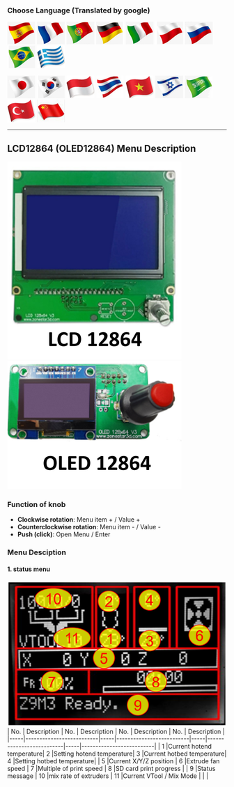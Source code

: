 ### Choose Language (Translated by google)
[![](../lanpic/ES.png)](https://github-com.translate.goog/ZONESTAR3D/Upgrade-kit-guide/LCD12864/readme.md?_x_tr_sl=en&_x_tr_tl=es)
[![](../lanpic/FR.png)](https://github-com.translate.goog/ZONESTAR3D/Upgrade-kit-guide/LCD12864/readme.md?_x_tr_sl=en&_x_tr_tl=fr)
[![](../lanpic/PT.png)](https://github-com.translate.goog/ZONESTAR3D/Upgrade-kit-guide/LCD12864/readme.md?_x_tr_sl=en&_x_tr_tl=pt)
[![](../lanpic/DE.png)](https://github-com.translate.goog/ZONESTAR3D/Upgrade-kit-guide/LCD12864/readme.md?_x_tr_sl=en&_x_tr_tl=de)
[![](../lanpic/IT.png)](https://github-com.translate.goog/ZONESTAR3D/Upgrade-kit-guide/LCD12864/readme.md?_x_tr_sl=en&_x_tr_tl=it)
[![](../lanpic/PL.png)](https://github-com.translate.goog/ZONESTAR3D/Upgrade-kit-guide/LCD12864/readme.md?_x_tr_sl=en&_x_tr_tl=pl)
[![](../lanpic/RU.png)](https://github-com.translate.goog/ZONESTAR3D/Upgrade-kit-guide/LCD12864/readme.md?_x_tr_sl=en&_x_tr_tl=ru)
[![](../lanpic/BR.png)](https://github-com.translate.goog/ZONESTAR3D/Upgrade-kit-guide/LCD12864/readme.md?_x_tr_sl=en&_x_tr_tl=pt)
[![](../lanpic/GR.png)](https://github-com.translate.goog/ZONESTAR3D/Upgrade-kit-guide/LCD12864/readme.md?_x_tr_sl=en&_x_tr_tl=el)

[![](../lanpic/JP.png)](https://github-com.translate.goog/ZONESTAR3D/Upgrade-kit-guide/LCD12864/readme.md?_x_tr_sl=en&_x_tr_tl=ja)
[![](../lanpic/KR.png)](https://github-com.translate.goog/ZONESTAR3D/Upgrade-kit-guide/LCD12864/readme.md?_x_tr_sl=en&_x_tr_tl=ko)
[![](../lanpic/ID.png)](https://github-com.translate.goog/ZONESTAR3D/Upgrade-kit-guide/LCD12864/readme.md?_x_tr_sl=en&_x_tr_tl=id)
[![](../lanpic/TH.png)](https://github-com.translate.goog/ZONESTAR3D/Upgrade-kit-guide/LCD12864/readme.md?_x_tr_sl=en&_x_tr_tl=th)
[![](../lanpic/VN.png)](https://github-com.translate.goog/ZONESTAR3D/Upgrade-kit-guide/LCD12864/readme.md?_x_tr_sl=en&_x_tr_tl=vi)
[![](../lanpic/IL.png)](https://github-com.translate.goog/ZONESTAR3D/Upgrade-kit-guide/LCD12864/readme.md?_x_tr_sl=en&_x_tr_tl=iw)
[![](../lanpic/SA.png)](https://github-com.translate.goog/ZONESTAR3D/Upgrade-kit-guide/LCD12864/readme.md?_x_tr_sl=en&_x_tr_tl=ar)
[![](../lanpic/TR.png)](https://github-com.translate.goog/ZONESTAR3D/Upgrade-kit-guide/LCD12864/readme.md?_x_tr_sl=en&_x_tr_tl=tr)
[![](../lanpic/CN.png)](https://github-com.translate.goog/ZONESTAR3D/Upgrade-kit-guide/LCD12864/readme.md?_x_tr_sl=en&_x_tr_tl=zh-CN)

-----
## LCD12864 (OLED12864) Menu Description
![](LCD12864.png)   ![](OLED12864.png)

### Function of knob
- **Clockwise rotation**: Menu item + / Value +
- **Counterclockwise rotation**: Menu item - / Value -
- **Push (click)**: Open Menu / Enter

### Menu Desciption
#### 1. status menu
![](Menu_status.png)
| No. |   Description            | No. |        Description       | No. |          Description     | No. |       Description        |
|-----|--------------------------|-----|--------------------------|-----|--------------------------|-----|--------------------------|
|  1  |Current hotend temperature|  2  |Setting hotend temperature|  3  |Current hotbed temperature|  4  |Setting hotbed temperature|
|  5  |Current X/Y/Z position    |  6  |Extrude fan speed         |  7  |Multiple of print speed   |  8  |SD card print progress    |
|  9  |Status message            |  10 |mix rate of extruders     |  11 |Current VTool / Mix Mode  |     |                          |

